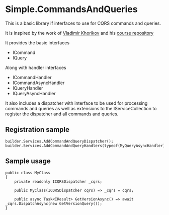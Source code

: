 # Simple.CommandsAndQueries

This is a basic library if interfaces to use for CQRS commands and queries.

It is inspired by the work of [Vladimir Khorikov](https://github.com/vkhorikov) and his [course repository](https://github.com/vkhorikov/CqrsInPractice)

It provides the basic interfaces

* ICommand
* IQuery

Along with handler interfaces

* ICommandHandler
* ICommandAsyncHandler
* IQueryHandler
* IQueryAsyncHandler

It also includes a dispatcher with interface to be used for processing commands and queries
as well as extensions to the IServiceCollection to register the dispatcher and all commands and queries.


## Registration sample

```
builder.Services.AddCommandAndQueryDispatcher();
builder.Services.AddCommandAndQueryHandlers(typeof(MyQueryAsyncHandler).Assembly);
```

## Sample usage

```
public class MyClass
{
    private readonly ICQRSDispatcher _cqrs;

    public MyClass(ICQRSDispatcher cqrs) => _cqrs = cqrs;

    public async Task<IResult> GetVersionAsync() => await _cqrs.DispatchAsync(new GetVersionQuery());
}
```

